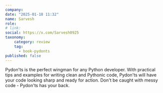 ```yaml
---
company: 
date: "2025-01-18 11:32"
name: Sarvesh
role: 
# link:
social: https://x.com/Sarvesh0925
taxonomy:
    category: review
    tag:
      - book-pydonts
published: false
---
```


Pydon'ts is the perfect wingman for any Python developer. With practical tips and examples for writing clean and Pythonic code, Pydon'ts will have your code looking sharp and ready for action. Don't be caught with messy code - Pydon'ts has your back.

